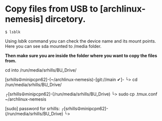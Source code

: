 # Copy files from USB to [archlinux-nemesis] dircetory.

`$ lsblk`

Using _*lsblk*_ command you can check the device name and its 
mount points. Here you can see sda mounted to /media folder.

**Then
make sure you are inside the folder where you want to copy the files from.**

cd into /run/media/srhills/BU_Drive/

[srhills☮minipcpn62]-(~/archlinux-nemesis)-[git://main ✔]-
└> cd /run/media/srhills/BU_Drive/

┌[srhills☮minipcpn62]-(/run/media/srhills/BU_Drive)
└> sudo cp .tmux.conf ~/archlinux-nemesis

[sudo] password for srhills:
┌[srhills☮minipcpn62]-(/run/media/srhills/BU_Drive)
└>